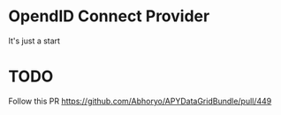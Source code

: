 OpendID Connect Provider
========================

It's just a start


TODO
====

Follow this PR https://github.com/Abhoryo/APYDataGridBundle/pull/449